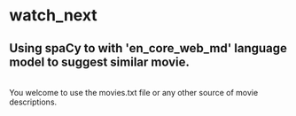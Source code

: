 # watch_next
## Using spaCy to with 'en_core_web_md' language model to suggest similar movie.
<br>
You welcome to use the movies.txt file or any other source of movie descriptions.
